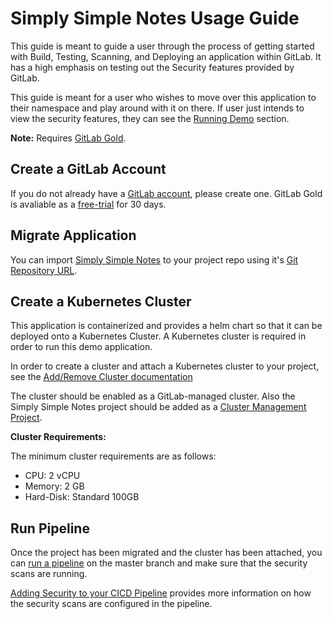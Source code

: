 # Simply Simple Notes Usage Guide

This guide is meant to guide a user through the process of getting started with
Build, Testing, Scanning, and Deploying an application within GitLab. It has a
high emphasis on testing out the Security features provided by GitLab.

This guide is meant for a user who wishes to move over this application to their
namespace and play around with it on there. If user just intends to view the security
features, they can see the [Running Demo](./running_demo.md) section.

**Note:** Requires [GitLab Gold](https://about.gitlab.com/pricing/ultimate/).

## Create a GitLab Account

If you do not already have a [GitLab account](https://gitlab.com/), please create one. 
GitLab Gold is avaliable as a [free-trial](https://about.gitlab.com/free-trial/) for 30 days.

## Migrate Application

You can import [Simply Simple Notes](https://gitlab.com/gitlab-examples/security/simply-simple-notes) to your project repo using it's
[Git Repository URL](https://docs.gitlab.com/ee/user/project/import/repo_by_url.html).

## Create a Kubernetes Cluster

This application is containerized and provides a helm chart so that it can be deployed onto
a Kubernetes Cluster. A Kubernetes cluster is required in order to run this demo application.

In order to create a cluster and attach a Kubernetes cluster to your project,
see the [Add/Remove Cluster documentation](https://docs.gitlab.com/ee/user/project/clusters/add_remove_clusters.html)

The cluster should be enabled as a GitLab-managed cluster. Also the Simply Simple Notes
project should be added as a [Cluster Management Project](https://docs.gitlab.com/ee/user/clusters/management_project.html).

**Cluster Requirements:**

The minimum cluster requirements are as follows:

- CPU: 2 vCPU
- Memory: 2 GB
- Hard-Disk: Standard 100GB

## Run Pipeline

Once the project has been migrated and the cluster has been attached, 
you can [run a pipeline](https://docs.gitlab.com/ee/ci/pipelines/#run-a-pipeline-manually) on the master branch and make sure that the
security scans are running.

[Adding Security to your CICD Pipeline](https://youtu.be/Fd5DhebtScg) provides more information on how the security scans are configured in the pipeline.
